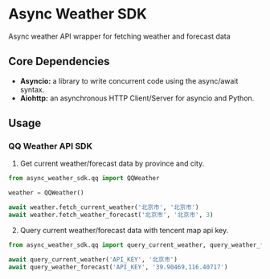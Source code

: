# Async Weather SDK
Async weather API wrapper for fetching weather and forecast data

## Core Dependencies
* **Asyncio:** a library to write concurrent code using the async/await syntax.
* **Aiohttp:** an asynchronous HTTP Client/Server for asyncio and Python.

## Usage
### QQ Weather API SDK

1. Get current weather/forecast data by province and city.

```python
from async_weather_sdk.qq import QQWeather

weather = QQWeather()

await weather.fetch_current_weather('北京市', '北京市')
await weather.fetch_weather_forecast('北京市', '北京市', 3)
```

2. Query current weather/forecast data with tencent map api key.

```python
from async_weather_sdk.qq import query_current_weather, query_weather_forecast

await query_current_weather('API_KEY', '北京市')
await query_weather_forecast('API_KEY', '39.90469,116.40717')
```
